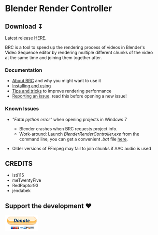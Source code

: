 # Blender Render Controller 

## Download &#8615;
Latest release [HERE](https://github.com/RedRaptor93/BlenderRenderController/releases/latest).

BRC is a tool to speed up the rendering process of videos in Blender's Video Sequence editor by rendering multiple different chunks of the video at the same time and joining them together after.

### Documentation
- [About BRC](https://github.com/RedRaptor93/BlenderRenderController/blob/master/docs/about_brc.md) and why you might want to use it
- [Installing and using](https://github.com/RedRaptor93/BlenderRenderController/blob/master/docs/installing_using.md)
- [Tips and tricks](https://github.com/RedRaptor93/BlenderRenderController/blob/master/docs/tips_tricks.md) to improve rendering performance
- [Reporting an issue](https://github.com/RedRaptor93/BlenderRenderController/blob/master/docs/reporting_an_issue.md). read this before opening a new issue!


### Known Issues

- *"Fatal python error"* when opening projects in Windows 7
	- Blender crashes when BRC requests project info.
	- Work-around: Launch _BlenderRenderController.exe_ from the command line, you can get a convenient _.bat_ file [here](https://github.com/RedRaptor93/BlenderRenderController/blob/master/extras/utilities/runWin7.bat).

- Older versions of FFmpeg may fail to join chunks if AAC audio is used


## CREDITS

- Isti115
- meTwentyFive
- RedRaptor93
- jendabek


## Support the development &#9829;
<a href="https://www.paypal.com/cgi-bin/webscr?cmd=_donations&business=9SGQVK6TK2UJG&lc=US&item_name=Donation%20for%20Blender%20Render%20Controller&item_number=BRC&currency_code=USD&bn=PP%2dDonationsBF%3abtn_donateCC_LG%2egif%3aNonHosted">
<img align="left" src="https://github.com/RedRaptor93/BlenderRenderController/blob/master/extras/imgs/donate-github.png" width="110"/>
</a>
